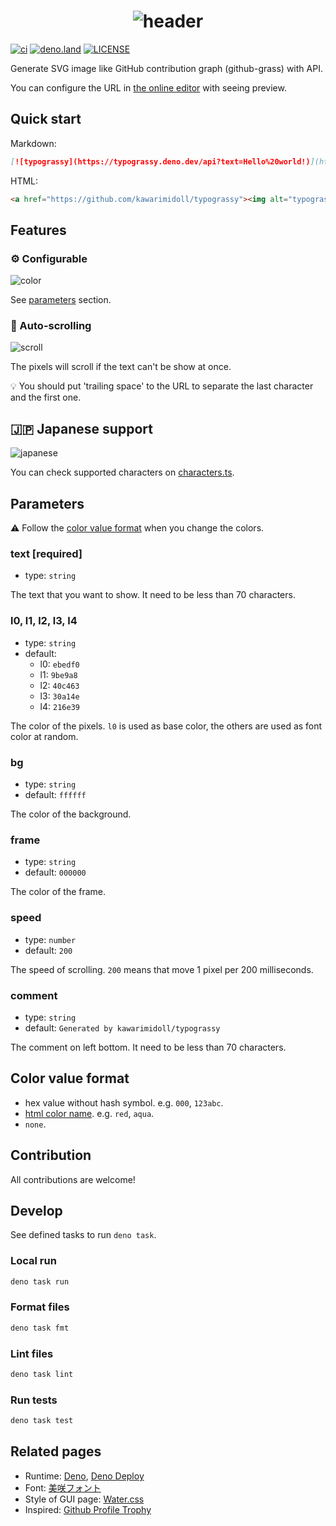 <h1 align="center">
  <img alt="header" src="https://typograssy.deno.dev/api?text=Typograssy&frame=none&comment=">
</h1>

[![ci](https://github.com/kawarimidoll/typograssy/workflows/ci/badge.svg)](.github/workflows/ci.yml)
[![deno.land](https://img.shields.io/badge/deno-%5E1.14.0-green?logo=deno)](https://deno.land)
[![LICENSE](https://img.shields.io/badge/license-MIT-brightgreen)](LICENSE)

Generate SVG image like GitHub contribution graph (github-grass) with API.

You can configure the URL in [the online editor](https://typograssy.deno.dev/)
with seeing preview.

## Quick start

Markdown:

```md
[![typograssy](https://typograssy.deno.dev/api?text=Hello%20world!)](https://github.com/kawarimidoll/typograssy)
```

HTML:

```html
<a href="https://github.com/kawarimidoll/typograssy"><img alt="typograssy" src="https://typograssy.deno.dev/api?text=Hello%20world!"></a>
```

## Features

### :gear: Configurable

![color](https://typograssy.deno.dev/api?text=Hello%20world!&l1=9ba8e9&l2=6d74d9&l3=5057b9&l4=21226e)

See [parameters](#parameters) section.

### :scroll: Auto-scrolling

![scroll](https://typograssy.deno.dev/api?text=Hello%20developer!%20)

The pixels will scroll if the text can't be show at once.

:bulb: You should put 'trailing space' to the URL to separate the last character
and the first one.

## :jp: Japanese support

![japanese](https://typograssy.deno.dev/api?text=東京スカイツリーの高さは６３４ｍです。)

You can check supported characters on [characters.ts](characters.ts).

## Parameters

:warning: Follow the [color value format](#color-value-format) when you change
the colors.

### text [required]

- type: `string`

The text that you want to show. It need to be less than 70 characters.

### l0, l1, l2, l3, l4

- type: `string`
- default:
  - l0: `ebedf0`
  - l1: `9be9a8`
  - l2: `40c463`
  - l3: `30a14e`
  - l4: `216e39`

The color of the pixels. `l0` is used as base color, the others are used as font
color at random.

### bg

- type: `string`
- default: `ffffff`

The color of the background.

### frame

- type: `string`
- default: `000000`

The color of the frame.

### speed

- type: `number`
- default: `200`

The speed of scrolling. `200` means that move 1 pixel per 200 milliseconds.

### comment

- type: `string`
- default: `Generated by kawarimidoll/typograssy`

The comment on left bottom. It need to be less than 70 characters.

## Color value format

- hex value without hash symbol. e.g. `000`, `123abc`.
- [html color name](w3c_color_names.ts). e.g. `red`, `aqua`.
- `none`.

## Contribution

All contributions are welcome!

## Develop

See defined tasks to run `deno task`.

### Local run

```bash
deno task run
```

### Format files

```bash
deno task fmt
```

### Lint files

```bash
deno task lint
```

### Run tests

```bash
deno task test
```

## Related pages

- Runtime: [Deno](https://deno.land/), [Deno Deploy](https://deno.com/deploy)
- Font: [美咲フォント](https://littlelimit.net/misaki.htm)
- Style of GUI page: [Water.css](https://github.com/kognise/water.css)
- Inspired:
  [Github Profile Trophy](https://github.com/ryo-ma/github-profile-trophy)

